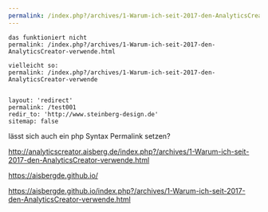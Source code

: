 ```yaml
---
permalink: /index.php?/archives/1-Warum-ich-seit-2017-den-AnalyticsCreator-verwende
---
```


```
das funktioniert nicht
permalink: /index.php?/archives/1-Warum-ich-seit-2017-den-AnalyticsCreator-verwende.html

vielleicht so:
permalink: /index.php?/archives/1-Warum-ich-seit-2017-den-AnalyticsCreator-verwende


layout: 'redirect'
permalink: /test001
redir_to: 'http://www.steinberg-design.de'
sitemap: false
```

lässt sich auch ein php Syntax Permalink setzen?

http://analyticscreator.aisberg.de/index.php?/archives/1-Warum-ich-seit-2017-den-AnalyticsCreator-verwende.html

https://aisbergde.github.io/

https://aisbergde.github.io/index.php?/archives/1-Warum-ich-seit-2017-den-AnalyticsCreator-verwende.html
